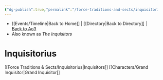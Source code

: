 ```yaml
---
{"dg-publish":true,"permalink":"/force-traditions-and-sects/inquisitorius/","tags":["galaticempire","darksiders","unfinished","faction"],"noteIcon":"saber1"}
---
```


- [[Events/Timeline\|Back to Home]] | [[Directory\|Back to Directory]] | [Back to Ao3](https://archiveofourown.org/works/19334440/chapters/45992584)
- Also known as *The Inquisitors*

# Inquisitorius

[[Force Traditions & Sects/Inquisitorius\|Inquisitors]]
[[Characters/Grand Inquisitor\|Grand Inquisitor]]
